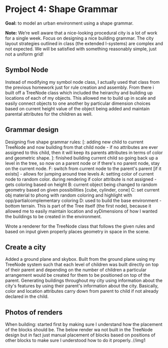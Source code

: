
# Project 4: Shape Grammar

**Goal:** to model an urban environment using a shape grammar. 

**Note:** We’re well aware that a nice-looking procedural city is a lot of work for a single week. Focus on designing a nice building grammar. The city layout strategies outlined in class (the extended l-systems) are complex and not expected. We will be satisfied with something reasonably simple, just not a uniform grid!

## Symbol Node
Instead of modifying my symbol node class, I actually used that class from the previous homework just for rule creation and assembly. From there i built off a TreeNode class which included the heirarchy and building up locations of each of my objects. This allowed me to build up in scale and easily connect objects to one another by particular dimension choices based on current height value of the object being added and maintain parental attributes for the children as well.

## Grammar design
Designing five shape grammar rules: 
[: adding new child to current TreeNode and now building from that child node - if no attributes are ever assigned to this child, then it will keep its parents attributes in terms of color and geometric shape.
]: finished building current child so going back up a level in the tree, so now on a parent node or if there's no parent node, stay on the current node.
F: switch from current node to the parent's parent [if it exists] - allows for jumping around tree levels
A: setting color of current node to random color. during rendering if color attribute is not assigned - gets coloring based on height
B: current object being changed to random geometry based on given possibilities [cube, cylinder, cone]
C: set current obj material to phong with random coloring and highlight with opp/partialcomplementary coloring
D: used to build the base environment - bottom terrain. This is part of the Tree itself (the first node), because it allowed me to easily maintain location and xyDimensions of how I wanted the buildings to be created in the environment.

Wrote a renderer for the TreeNode class that follows the given rules and based on input given properly places geometry in space in the scene.

## Create a city
Added a ground plane and skybox. Built from the ground plane using my TreeNode system such that each level of children was built directly on top of their parent and depending on the number of children a particular arrangement would be created for them to be positioned on top of the parent. Generating buildings throughout my city using information about the city's features by using their parent's information about the city. Basically, color and location attributes carry down from parent to child if not already declared in the child. 


## Photos of renders

When building: started first by making sure I understand how the placement of the blocks should be. The below render wa not built in the TreeNode design but in fact just manual placement of blocks based on positions of other blocks to make sure I understood how to do it properly.
//img1


